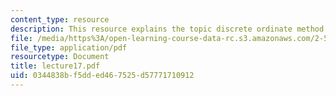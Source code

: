 ```yaml
---
content_type: resource
description: This resource explains the topic discrete ordinate method.
file: /media/https%3A/open-learning-course-data-rc.s3.amazonaws.com/2-58j-radiative-transfer-spring-2006/0344838bf5dded467525d57771710912_lecture17.pdf
file_type: application/pdf
resourcetype: Document
title: lecture17.pdf
uid: 0344838b-f5dd-ed46-7525-d57771710912
---
```

